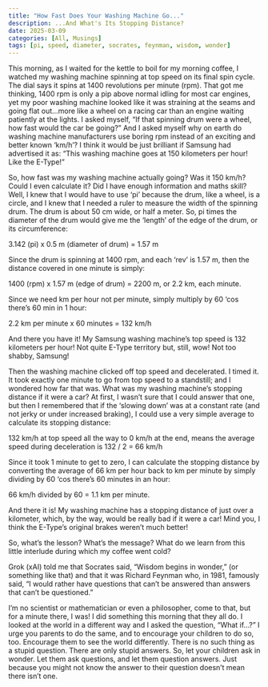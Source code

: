```yaml
---
title: "How Fast Does Your Washing Machine Go..."
description: ...And What's Its Stopping Distance?
date: 2025-03-09
categories: [All, Musings]
tags: [pi, speed, diameter, socrates, feynman, wisdom, wonder]
---
```

This morning, as I waited for the kettle to boil for my morning coffee, I watched my washing machine spinning at top speed on its final spin cycle. The dial says it spins at 1400 revolutions per minute (rpm). That got me thinking, 1400 rpm is only a pip above normal idling for most car engines, yet my poor washing machine looked like it was straining at the seams and going flat out…more like a wheel on a racing car than an engine waiting patiently at the lights. I asked myself, “If that spinning drum were a wheel, how fast would the car be going?” And I asked myself why on earth do washing machine manufacturers use boring rpm instead of an exciting and better known ‘km/h’? I think it would be just brilliant if Samsung had advertised it as: “This washing machine goes at 150 kilometers per hour! Like the E-Type!”

So, how fast was my washing machine actually going? Was it 150 km/h? Could I even calculate it? Did I have enough information and maths skill? Well, I knew that I would have to use ‘pi’ because the drum, like a wheel, is a circle, and I knew that I needed a ruler to measure the width of the spinning drum. The drum is about 50 cm wide, or half a meter. So, pi times the diameter of the drum would give me the ‘length’ of the edge of the drum, or its circumference:

3.142 (pi) x 0.5 m (diameter of drum) = 1.57 m

Since the drum is spinning at 1400 rpm, and each ‘rev’ is 1.57 m, then the distance covered in one minute is simply: 

1400 (rpm) x 1.57 m (edge of drum) = 2200 m, or 2.2 km, each minute.

Since we need km per hour not per minute, simply multiply by 60 ‘cos there’s 60 min in 1 hour:

2.2 km per minute x 60 minutes = 132 km/h

And there you have it! My Samsung washing machine’s top speed is 132 kilometers per hour! Not quite E-Type territory but, still, wow! Not too shabby, Samsung!

Then the washing machine clicked off top speed and decelerated. I timed it. It took exactly one minute to go from top speed to a standstill; and I wondered how far that was. What was my washing machine’s stopping distance if it were a car? At first, I wasn’t sure that I could answer that one, but then I remembered that if the ‘slowing down’ was at a constant rate (and not jerky or under increased braking), I could use a very simple average to calculate its stopping distance:

132 km/h at top speed all the way to 0 km/h at the end, means the average speed during deceleration is 132 / 2 = 66 km/h

Since it took 1 minute to get to zero, I can calculate the stopping distance by converting the average of 66 km per hour back to km per minute by simply dividing by 60 ‘cos there’s 60 minutes in an hour:

66 km/h divided by 60 = 1.1 km per minute.

And there it is! My washing machine has a stopping distance of just over a kilometer, which, by the way, would be really bad if it were a car! Mind you, I think the E-Type’s original brakes weren’t much better!

So, what’s the lesson? What’s the message? What do we learn from this little interlude during which my coffee went cold?

Grok (xAI) told me that Socrates said, “Wisdom begins in wonder,” (or something like that) and that it was Richard Feynman who, in 1981, famously said, “I would rather have questions that can’t be answered than answers that can’t be questioned.”

I’m no scientist or mathematician or even a philosopher, come to that, but for a minute there, I was! I did something this morning that they all do. I looked at the world in a different way and I asked the question, “What if…?” I urge you parents to do the same, and to encourage your children to do so, too. Encourage them to see the world differently. There is no such thing as a stupid question. There are only stupid answers. So, let your children ask in wonder. Let them ask questions, and let them question answers. Just because you might not know the answer to their question doesn’t mean there isn’t one.
